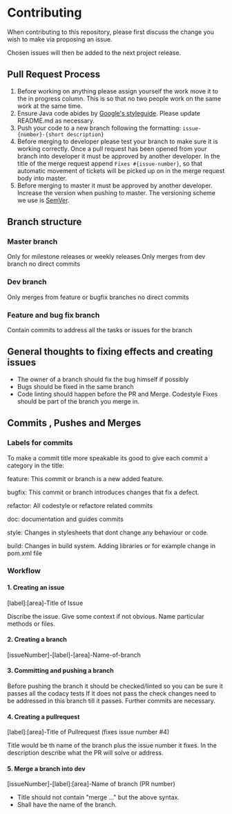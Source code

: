 # Contributing

When contributing to this repository, please first discuss the change you wish to make via proposing an issue.

Chosen issues will then be added to the next project release.

## Pull Request Process

 1. Before working on anything please assign yourself the work move it to the in progress column. This is so that no two people work on the same work at the same time. 
 2. Ensure Java code abides by [Google's styleguide](https://google.github.io/styleguide/javaguide.html). Please update README.md as necessary.
 3. Push your code to a new branch following the formatting: `issue-{number}-{short description}`
 4. Before merging to developer please test your branch to make sure it is working correctly. Once a pull request has been opened from your branch into developer it must be approved by another developer. In the title of the merge request append `Fixes #{issue-number}`, so that automatic movement of tickets will be picked up on in the merge request body into master. 
 5. Before merging to master it must be approved by another developer. Increase the version when pushing to master. The versioning scheme we use is [SemVer](http://semver.org/).

## Branch structure

### Master branch

Only for milestone releases or weekly releases
Only merges from dev branch no direct commits

### Dev branch

Only merges from feature or bugfix branches no direct commits

### Feature and bug fix branch

Contain commits to address all the tasks or issues for the branch

## General thoughts to fixing effects and creating issues 

-  The owner of a branch should fix the bug himself if possibly
-  Bugs should be fixed in the same branch
-  Code linting should happen before the PR and Merge. Codestyle Fixes should be part of the branch you merge in. 

## Commits , Pushes and Merges 

### Labels for commits

To make a commit title more speakable its good to give each commit a category in the title: 

feature: This commit or branch is a new added feature.

bugfix: This commit or branch introduces changes that fix a defect.  

refactor: All codestyle or refactore related commits

doc: documentation and guides commits

style: Changes in stylesheets that dont change any behaviour or code.

build: Changes in build system. Adding libraries or for example change in pom.xml  file

### Workflow

#### 1. Creating an issue

[label]:[area]-Title of Issue 

Discribe the issue. Give some context if not obvious. Name particular methods or files.  

#### 2. Creating a branch

[issueNumber]-[label]-[area]-Name-of-branch

#### 3. Committing and pushing a branch

Before pushing the branch it should be checked/linted so you can be sure it passes all the codacy tests
If it does not pass the check changes need to be addressed in this branch till it passes. Further commits are necessary.
 
#### 4. Creating a pullrequest

[label]:[area]-Title of Pullrequest (fixes issue number #4)

Title would be th name of the branch plus the issue number it fixes. 
In the description describe what the PR will solve or address. 

#### 5. Merge a branch into dev

[issueNumber]-[label]:[area]-Name of branch (PR number)

-  Title should not contain "merge ..." but the above syntax.
-  Shall have the name of the branch.
 